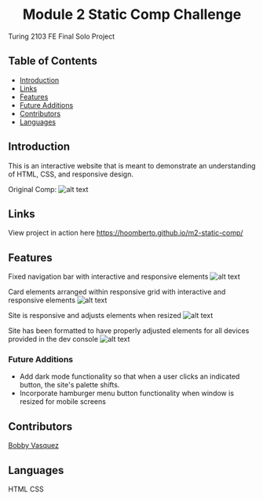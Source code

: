 <h1 align="center">Module 2 Static Comp Challenge</h1>

Turing 2103 FE Final Solo Project
## Table of Contents
* [Introduction](#introduction)
* [Links](#Links)
* [Features](#Features)
* [Future Additions](#Future-Additions)
* [Contributors](#Contributors)
* [Languages](#Languages)

## Introduction
This is an interactive website that is meant to demonstrate an understanding of HTML, CSS, and responsive design.

Original Comp: 
![alt text](https://frontend.turing.edu/assets/images/static-comp-challenge-2.jpg "Original Comp")

## Links  

View project in action here https://hoomberto.github.io/m2-static-comp/

## Features
Fixed navigation bar with interactive and responsive elements
![alt text](https://media.giphy.com/media/DDpghY3YKcX7EvVcJi/giphy.gif "Responsive Nav Bar")

Card elements arranged within responsive grid with interactive and responsive elements
![alt text](https://media.giphy.com/media/xFM5Tgxym6Apkur6Ns/giphy.gif "Responsive Card Elements")

Site is responsive and adjusts elements when resized
![alt text](https://media.giphy.com/media/oU2vnok499h3zNcZQ0/giphy.gif "Responsive Site")

Site has been formatted to have properly adjusted elements for all devices provided in the dev console
![alt text](https://media.giphy.com/media/0xdqLt7qg18gJdxkRf/giphy.gif "Mobile formatted")

### Future Additions
- Add dark mode functionality so that when a user clicks an indicated button, the site's palette shifts. 
- Incorporate hamburger menu button functionality when window is resized for mobile screens

## Contributors
[Bobby Vasquez](https://github.com/hoomberto/)<br>

## Languages
HTML
CSS  
